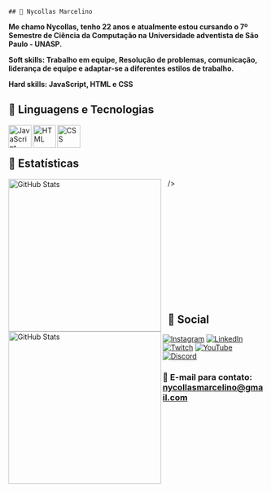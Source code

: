     ## 👾 Nycollas Marcelino

**Me chamo Nycollas, tenho 22 anos e atualmente estou cursando o 7º Semestre de Ciência da Computação na Universidade adventista de São Paulo - UNASP.**

**Soft skills: Trabalho em equipe, Resolução de problemas, comunicação, liderança de equipe e adaptar-se a diferentes estilos de trabalho.**

**Hard skills: JavaScript, HTML e CSS**

## 🤖 Linguagens e Tecnologias


<img 
align="left"
title="JavaScript"
width="45px"
style="pdding-right: 10px;"
src="https://cdn.jsdelivr.net/gh/devicons/devicon@latest/icons/javascript/javascript-original.svg" /> 

<img 
align="left"
title="HTML"
width="45px"
style="pdding-right: 10px;"
src="https://cdn.jsdelivr.net/gh/devicons/devicon@latest/icons/html5/html5-original.svg" />

<img 
align="left"
title="CSS"
width="45px"
style="pdding-right: 10px;"
src="https://cdn.jsdelivr.net/gh/devicons/devicon@latest/icons/css3/css3-original.svg" />


<br/>
<br/>

## 🚀 Estatísticas

<p>
  <img 
    align="left" 
    alt="GitHub Stats" 
    height="300" 
    style="padding-right: 10px;" 
    src="https://github-readme-stats.vercel.app/api/top-langs/?username=NyckMarc&show_icons=true&theme=tokyonight&include_all_commits=true&locale=pt-br"
  />

<img 
    align="left" 
    alt="GitHub Stats" 
    height="300"
    src="https://github-readme-stats.vercel.app/api?username=NyckMarc&show_icons=true&border_radius=5&bg_color=fadce6&text_color=eb789f&icon_color=eb789f&title_color=eb789f" alt="GitHub stats">
  />

</p>

<br><br><br><br><br><br><br><br><br><br><br><br>

## 📌 Social 

[![Instagram](https://img.shields.io/badge/Instagram-E4405F?style=for-the-badge&logo=instagram&logoColor=white)](https://www.instagram.com/nyckmarcelino/)
[![LinkedIn](https://img.shields.io/badge/LinkedIn-0077B5?style=for-the-badge&logo=linkedin&logoColor=white)](https://www.linkedin.com/in/nycollas-marcelino-2a4aa4206/)
[![Twitch](https://img.shields.io/badge/Twitch-9146FF?style=for-the-badge&logo=twitch&logoColor=white)](https://www.twitch.tv/nyckluck)
[![YouTube]( https://img.shields.io/badge/YouTube-FF0000?style=for-the-badge&logo=youtube&logoColor=white)](https://www.youtube.com/channel/UCXgb9nFkhch0YGP0WvL3MHA)
[![Discord](https://img.shields.io/badge/Discord-7289DA?style=for-the-badge&logo=discord&logoColor=white)](https://discord.com/users/241975689576841216)

### 📧 E-mail para contato: nycollasmarcelino@gmail.com

